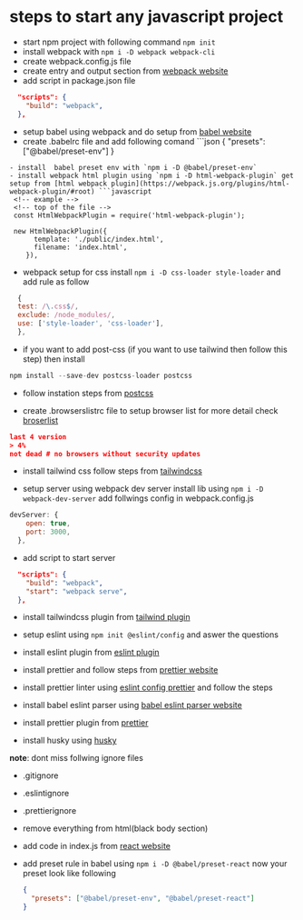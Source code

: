 # steps to start any javascript project

- start npm project with following command `npm init`
- install webpack with `npm i -D webpack webpack-cli`
- create webpack.config.js file
- create entry and output section from [webpack website](https://webpack.js.org/concepts/)
- add script in package.json file

```json
  "scripts": {
    "build": "webpack",
  },
```

- setup babel using webpack and do setup from [babel website](https://babeljs.io/setup#installation)
- create .babelrc file and add following comand ```json
  {
  "presets": ["@babel/preset-env"]
  }

````
- install  babel preset env with `npm i -D @babel/preset-env`
- install webpack html plugin using `npm i -D html-webpack-plugin` get setup from [html webpack plugin](https://webpack.js.org/plugins/html-webpack-plugin/#root) ```javascript
 <!-- example -->
 <!-- top of the file -->
 const HtmlWebpackPlugin = require('html-webpack-plugin');

 new HtmlWebpackPlugin({
      template: './public/index.html',
      filename: 'index.html',
    }),
````

- webpack setup for css install `npm i -D css-loader style-loader` and add rule as follow

```javascript
  {
  test: /\.css$/,
  exclude: /node_modules/,
  use: ['style-loader', 'css-loader'],
  },

```

- if you want to add post-css (if you want to use tailwind then follow this step) then install

```javascript
npm install --save-dev postcss-loader postcss
```

- follow instation steps from [postcss](https://github.com/webpack-contrib/postcss-loader)

- create .browserslistrc file to setup browser list for more detail check [broserlist](https://browsersl.ist/#q=last+6+version)

```json
last 4 version
> 4%
not dead # no browsers without security updates
```

- install tailwind css follow steps from [tailwindcss](https://tailwindcss.com/docs/installation/using-postcss)

- setup server using webpack dev server install lib using `npm i -D webpack-dev-server` add follwings config in webpack.config.js

```javascript
devServer: {
    open: true,
    port: 3000,
  },
```

- add script to start server

```json
  "scripts": {
    "build": "webpack",
    "start": "webpack serve",
  },
```

- install tailwindcss plugin from [tailwind plugin](https://marketplace.visualstudio.com/items?itemName=bradlc.vscode-tailwindcss)

- setup eslint using `npm init @eslint/config` and aswer the questions

- install eslint plugin from [eslint plugin](https://marketplace.visualstudio.com/items?itemName=dbaeumer.vscode-eslint)

- install prettier and follow steps from [prettier website](https://prettier.io/docs/en/install)

- install prettier linter using [eslint config prettier](https://github.com/prettier/eslint-config-prettier) and follow the steps

- install babel eslint parser using [babel eslint parser website](https://www.npmjs.com/package/@babel/eslint-parser)

- install prettier plugin from [prettier](https://marketplace.visualstudio.com/items?itemName=esbenp.prettier-vscode)

- install husky using [husky](https://duncanlew.medium.com/getting-started-with-husky-and-lint-staged-for-pre-commit-hooks-c2764d8c9ae)

**note**: dont miss follwing ignore files

- .gitignore
- .eslintignore
- .prettierignore

- remove everything from html(black body section)
- add code in index.js from [react website](https://react.dev/learn/add-react-to-an-existing-project)
- add preset rule in babel using `npm i -D @babel/preset-react`
  now your preset look like following

  ```json
  {
    "presets": ["@babel/preset-env", "@babel/preset-react"]
  }
  ```
